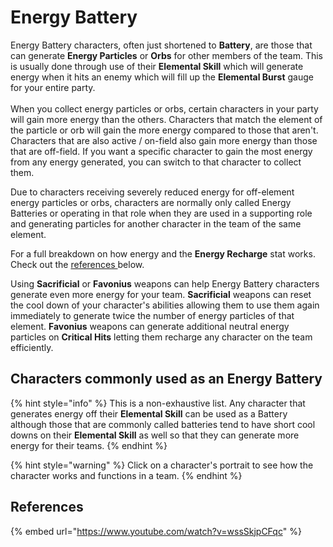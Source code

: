 # Energy Battery

Energy Battery characters, often just shortened to **Battery**, are those that can generate **Energy Particles** or **Orbs** for other members of the team. This is usually done through use of their **Elemental Skill** which will generate energy when it hits an enemy which will fill up the **Elemental Burst** gauge for your entire party.\
\
When you collect energy particles or orbs, certain characters in your party will gain more energy than the others. Characters that match the element of the particle or orb will gain the more energy compared to those that aren't. Characters that are also active / on-field also gain more energy than those that are off-field. If you want a specific character to gain the most energy from any energy generated, you can switch to that character to collect them.

Due to characters receiving severely reduced energy for off-element energy particles or orbs, characters are normally only called Energy Batteries or operating in that role when they are used in a supporting role and generating particles for another character in the team of the same element.

For a full breakdown on how energy and the **Energy Recharge** stat works. Check out the [references ](energy-battery.md#references)below.

Using **Sacrificial** or **Favonius** weapons can help Energy Battery characters generate even more energy for your team. **Sacrificial** weapons can reset the cool down of your character's abilities allowing them to use them again immediately to generate twice the number of energy particles of that element. **Favonius** weapons can generate additional neutral energy particles on **Critical Hits** letting them recharge any character on the team efficiently.

## Characters commonly used as an Energy Battery

{% hint style="info" %}
This is a non-exhaustive list. Any character that generates energy off their **Elemental Skill** can be used as a Battery although those that are commonly called batteries tend to have short cool downs on their **Elemental Skill** as well so that they can generate more energy for their teams.
{% endhint %}

{% hint style="warning" %}
Click on a character's portrait to see how the character works and functions in a team.
{% endhint %}

## References

{% embed url="https://www.youtube.com/watch?v=wssSkjpCFqc" %}

